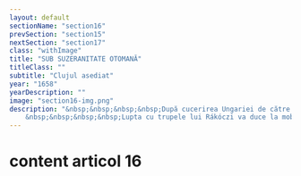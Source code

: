 ```yaml
---
layout: default
sectionName: "section16"
prevSection: "section15"
nextSection: "section17"
class: "withImage"
title: "SUB SUZERANITATE OTOMANĂ"
titleClass: ""
subtitle: "Clujul asediat"
year: "1658"
yearDescription: ""
image: "section16-img.png"
description: "&nbsp;&nbsp;&nbsp;&nbsp;După cucerirea Ungariei de către otomani și transformarea acesteia în pașalâc, Transilvania a devenit principat autonom sub <em>suzeranitate otomană.</em></br>
	&nbsp;&nbsp;&nbsp;&nbsp;Lupta cu trupele lui Rákóczi va duce la mobilizarea unei armate otomane care va <em>asedia Clujul</em> între 10-14 septembrie 1658. După plata unor despăguburi în sumă de 60.000 de taleri către otomani, aceștia au oprit asediul."
---
```


# content articol 16
